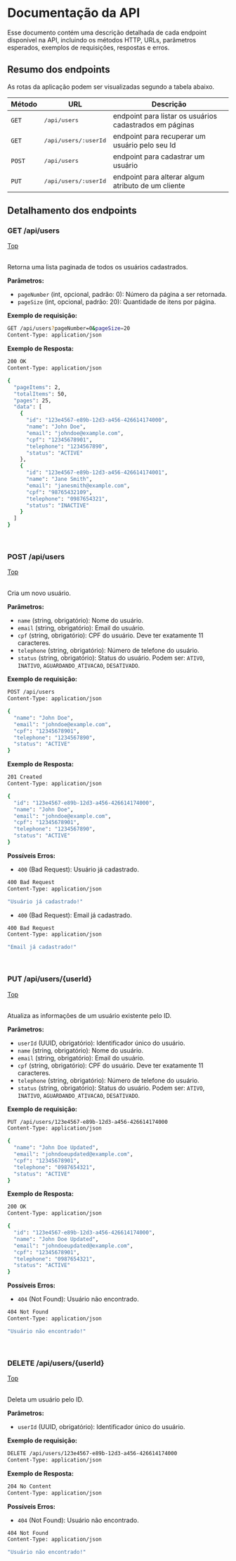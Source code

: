 <h1 id="top">Documentação da API</h1>

Esse documento contém uma descrição detalhada de cada endpoint disponível na API, incluindo os métodos HTTP, URLs, parâmetros esperados, exemplos de requisições, respostas e erros.

## Resumo dos endpoints

As rotas da aplicação podem ser visualizadas segundo a tabela abaixo.

| Método          | URL     | Descrição
|-----------------|-----|-----------------------------------------------------
| `GET` | <kbd>/api/users</kbd>     | endpoint para listar os usuários cadastrados em páginas
| `GET` | <kbd>/api/users/:userId</kbd>     | endpoint para recuperar um usuário pelo seu Id
| `POST` | <kbd>/api/users</kbd>     | endpoint para cadastrar um usuário
| `PUT` | <kbd>/api/users/:userId</kbd>     | endpoint para alterar algum atributo de um cliente

## Detalhamento dos endpoints

<div>
  <h3 id="routes">GET /api/users</h3></h3>
  <a href="#top">Top</a>
</div>

<br>

Retorna uma lista paginada de todos os usuários cadastrados.

**Parâmetros:**

- `pageNumber` (int, opcional, padrão: 0): Número da página a ser retornada.
- `pageSize` (int, opcional, padrão: 20): Quantidade de itens por página.

**Exemplo de requisição:**

```bash
GET /api/users?pageNumber=0&pageSize=20
Content-Type: application/json
```

**Exemplo de Resposta:**

```bash
200 OK
Content-Type: application/json

{
  "pageItems": 2,
  "totalItems": 50,
  "pages": 25,
  "data": [
    {
      "id": "123e4567-e89b-12d3-a456-426614174000",
      "name": "John Doe",
      "email": "johndoe@example.com",
      "cpf": "12345678901",
      "telephone": "1234567890",
      "status": "ACTIVE"
    },
    {
      "id": "123e4567-e89b-12d3-a456-426614174001",
      "name": "Jane Smith",
      "email": "janesmith@example.com",
      "cpf": "98765432109",
      "telephone": "0987654321",
      "status": "INACTIVE"
    }
  ]
}
```

<br>

<div>
  <h3 id="routes">POST /api/users</h3></h3>
  <a href="#top">Top</a>
</div>

<br>

Cria um novo usuário.

**Parâmetros:**

- `name` (string, obrigatório): Nome do usuário.
- `email` (string, obrigatório): Email do usuário.
- `cpf` (string, obrigatório): CPF do usuário. Deve ter exatamente 11 caracteres.
- `telephone` (string, obrigatório): Número de telefone do usuário.
- `status` (string, obrigatório): Status do usuário. Podem ser: `ATIVO`, `INATIVO`, `AGUARDANDO_ATIVACAO`, `DESATIVADO`.

**Exemplo de requisição:**

```bash
POST /api/users
Content-Type: application/json

{
  "name": "John Doe",
  "email": "johndoe@example.com",
  "cpf": "12345678901",
  "telephone": "1234567890",
  "status": "ACTIVE"
}
```

**Exemplo de Resposta:**

```bash
201 Created
Content-Type: application/json

{
  "id": "123e4567-e89b-12d3-a456-426614174000",
  "name": "John Doe",
  "email": "johndoe@example.com",
  "cpf": "12345678901",
  "telephone": "1234567890",
  "status": "ACTIVE"
}
```

**Possíveis Erros:**

- `400` (Bad Request): Usuário já cadastrado.

```bash
400 Bad Request
Content-Type: application/json

"Usuário já cadastrado!"
```

- `400` (Bad Request): Email já cadastrado.

```bash
400 Bad Request
Content-Type: application/json

"Email já cadastrado!"
```

<br>

<div>
  <h3 id="routes">PUT /api/users/{userId}</h3></h3>
  <a href="#top">Top</a>
</div>

<br>

Atualiza as informações de um usuário existente pelo ID.

**Parâmetros:**

- `userId` (UUID, obrigatório): Identificador único do usuário.
- `name` (string, obrigatório): Nome do usuário.
- `email` (string, obrigatório): Email do usuário.
- `cpf` (string, obrigatório): CPF do usuário. Deve ter exatamente 11 caracteres.
- `telephone` (string, obrigatório): Número de telefone do usuário.
- `status` (string, obrigatório): Status do usuário. Podem ser: `ATIVO`, `INATIVO`, `AGUARDANDO_ATIVACAO`, `DESATIVADO`.

**Exemplo de requisição:**

```bash
PUT /api/users/123e4567-e89b-12d3-a456-426614174000
Content-Type: application/json

{
  "name": "John Doe Updated",
  "email": "johndoeupdated@example.com",
  "cpf": "12345678901",
  "telephone": "0987654321",
  "status": "ACTIVE"
}
```

**Exemplo de Resposta:**

```bash
200 OK
Content-Type: application/json

{
  "id": "123e4567-e89b-12d3-a456-426614174000",
  "name": "John Doe Updated",
  "email": "johndoeupdated@example.com",
  "cpf": "12345678901",
  "telephone": "0987654321",
  "status": "ACTIVE"
}
```

**Possíveis Erros:**

- `404` (Not Found): Usuário não encontrado.

```bash
404 Not Found
Content-Type: application/json

"Usuário não encontrado!"
```

<br>

<div>
  <h3 id="routes">DELETE /api/users/{userId}</h3></h3>
  <a href="#top">Top</a>
</div>

<br>

Deleta um usuário pelo ID.

**Parâmetros:**

- `userId` (UUID, obrigatório): Identificador único do usuário.

**Exemplo de requisição:**

```bash
DELETE /api/users/123e4567-e89b-12d3-a456-426614174000
Content-Type: application/json
```

**Exemplo de Resposta:**

```bash
204 No Content
Content-Type: application/json
```

**Possíveis Erros:**

- `404` (Not Found): Usuário não encontrado.

```bash
404 Not Found
Content-Type: application/json

"Usuário não encontrado!"
```

